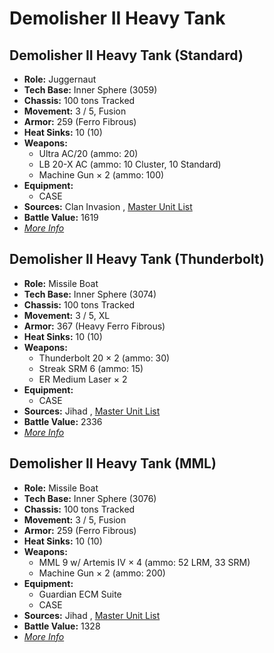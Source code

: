 # Demolisher II Heavy Tank 

## Demolisher II Heavy Tank (Standard) 

- **Role:** Juggernaut 
- **Tech Base:** Inner Sphere (3059) 
- **Chassis:** 100 tons Tracked 
- **Movement:** 3 / 5, Fusion 
- **Armor:** 259 (Ferro Fibrous) 
- **Heat Sinks:** 10 (10) 
- **Weapons:** 
  - Ultra AC/20 (ammo: 20) 
  - LB 20-X AC (ammo: 10 Cluster, 10 Standard) 
  - Machine Gun × 2 (ammo: 100) 
- **Equipment:** 
  - CASE 
- **Sources:** Clan Invasion , [Master Unit List](http://masterunitlist.info/Unit/Details/866/demolisher-ii-heavy-tank-standard) 
- **Battle Value:** 1619 
- [*More Info*](demolisher_ii_heavy_tank/demolisher_ii_heavy_tank_standard.md) 

## Demolisher II Heavy Tank (Thunderbolt) 

- **Role:** Missile Boat 
- **Tech Base:** Inner Sphere (3074) 
- **Chassis:** 100 tons Tracked 
- **Movement:** 3 / 5, XL 
- **Armor:** 367 (Heavy Ferro Fibrous) 
- **Heat Sinks:** 10 (10) 
- **Weapons:** 
  - Thunderbolt 20 × 2 (ammo: 30) 
  - Streak SRM 6 (ammo: 15) 
  - ER Medium Laser × 2 
- **Equipment:** 
  - CASE 
- **Sources:** Jihad , [Master Unit List](http://masterunitlist.info/Unit/Details/867/demolisher-ii-heavy-tank-thunderbolt) 
- **Battle Value:** 2336 
- [*More Info*](demolisher_ii_heavy_tank/demolisher_ii_heavy_tank_thunderbolt.md) 

## Demolisher II Heavy Tank (MML) 

- **Role:** Missile Boat 
- **Tech Base:** Inner Sphere (3076) 
- **Chassis:** 100 tons Tracked 
- **Movement:** 3 / 5, Fusion 
- **Armor:** 259 (Ferro Fibrous) 
- **Heat Sinks:** 10 (10) 
- **Weapons:** 
  - MML 9 w/ Artemis IV × 4 (ammo: 52 LRM, 33 SRM) 
  - Machine Gun × 2 (ammo: 200) 
- **Equipment:** 
  - Guardian ECM Suite 
  - CASE 
- **Sources:** Jihad , [Master Unit List](http://masterunitlist.info/Unit/Details/865/demolisher-ii-heavy-tank-mml) 
- **Battle Value:** 1328 
- [*More Info*](demolisher_ii_heavy_tank/demolisher_ii_heavy_tank_mml.md) 


